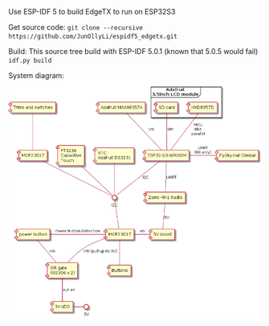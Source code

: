 Use ESP-IDF 5 to build EdgeTX to run on ESP32S3

Get source code:
`git clone --recursive https://github.com/JunOllyLi/espidf5_edgetx.git`

Build:
This source tree build with ESP-IDF 5.0.1 (known that 5.0.5 would fail)
`idf.py build`

System diagram:
![alt text](system_diagram.png)
